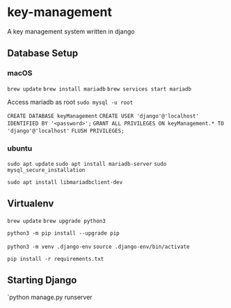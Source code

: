 # key-management
A key management system written in django

## Database Setup
### macOS
`brew update`
`brew install mariadb`
`brew services start mariadb`

Access mariadb as root
`sudo mysql -u root`

`CREATE DATABASE keyManagement`
`CREATE USER 'django'@'localhost' IDENTIFIED BY '<password>';`
`GRANT ALL PRIVILEGES ON keyManagement.* TO 'django'@'localhost'`
`FLUSH PRIVILEGES;`

### ubuntu
`sudo apt update`
`sudo apt install mariadb-server`
`sudo mysql_secure_installation`

`sudo apt install libmariadbclient-dev`

## Virtualenv
`brew update`
`brew upgrade python3`

`python3 -m pip install --upgrade pip`

`python3 -m venv .django-env`
`source .django-env/bin/activate`

`pip install -r requirements.txt`



## Starting Django
`python manage.py runserver
